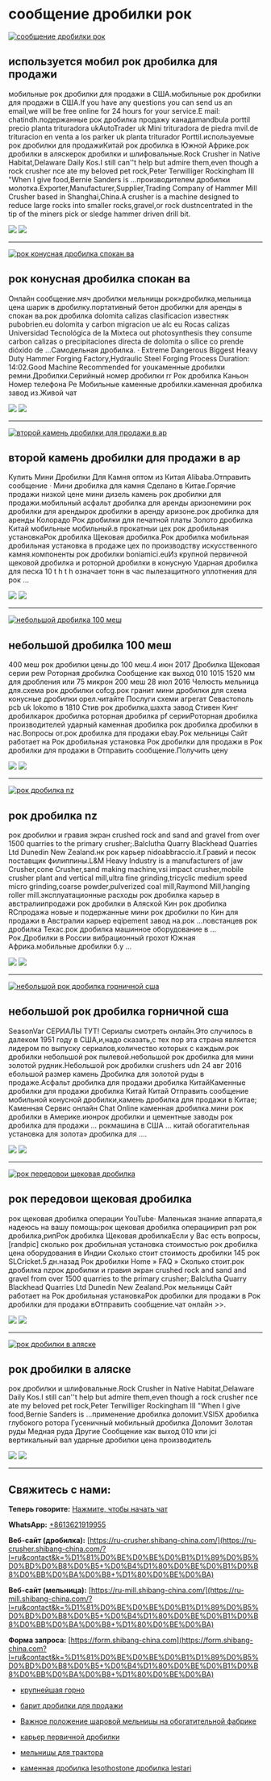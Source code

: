 # сообщение дробилки рок

<a href="https://swt.shibang-china.com/?l=ru&img&k=%D1%81%D0%BE%D0%BE%D0%B1%D1%89%D0%B5%D0%BD%D0%B8%D0%B5+%D0%B4%D1%80%D0%BE%D0%B1%D0%B8%D0%BB%D0%BA%D0%B8+%D1%80%D0%BE%D0%BA" target="_blank">![сообщение дробилки рок](http://static.shibang-china.com/all-800x300/848.jpg)</a>

## используется мобил рок дробилка для продажи
мобильные рок дробилки для продажи в США.мобильные рок дробилки для продажи в США.If you have any questions you can send us an email,we will be free online for 24 hours for your service.E mail: chatindh.подержанные рок дробилка продажу канадаmandbula porttil precio planta trituradora ukAutoTrader uk Mini trituradora de piedra mvil.de trituracion en venta a los parker uk planta triturador Porttil.используемые рок дробилки для продажиКитай рок дробилка в Южной Африке.рок дробилки в аляскерок дробилки и шлифовальные.Rock Crusher in Native Habitat,Delaware Daily Kos.I still can''t help but admire them,even though a rock crusher nce ate my beloved pet rock,Peter Terwilliger Rockingham III &quot;When I give food,Bernie Sanders is …производителем дробилки молотка.Exporter,Manufacturer,Supplier,Trading Company of Hammer Mill Crusher based in Shanghai,China.A crusher is a machine designed to reduce large rocks into smaller rocks,gravel,or rock dustncentrated in the tip of the miners pick or sledge hammer driven drill bit.


<a href="https://whatsapp.shibangsoft.com/WhatsApp.php" target="_blank" title="WhatsApp">![](http://static.shibang-china.com/icon/whatsapp.png)</a> <a href="https://swt.shibang-china.com/?l=ru&icon&k=%D1%81%D0%BE%D0%BE%D0%B1%D1%89%D0%B5%D0%BD%D0%B8%D0%B5+%D0%B4%D1%80%D0%BE%D0%B1%D0%B8%D0%BB%D0%BA%D0%B8+%D1%80%D0%BE%D0%BA" target="_blank">![](http://static.shibang-china.com/icon/chat-ru.png)</a>

---

<a href="https://swt.shibang-china.com/?l=ru&img&k=%D1%81%D0%BE%D0%BE%D0%B1%D1%89%D0%B5%D0%BD%D0%B8%D0%B5+%D0%B4%D1%80%D0%BE%D0%B1%D0%B8%D0%BB%D0%BA%D0%B8+%D1%80%D0%BE%D0%BA" target="_blank">![рок конусная дробилка спокан ва](http://static.shibang-china.com/all-800x300/678.jpg)</a>

## рок конусная дробилка спокан ва
Онлайн сообщение.мяч дробилки мельницы рок&#187;дробилка,мельница цена шарик в дробилку.портативный бетон дробилки для аренды в спокан ва.рок дробилка dolomita calizas clasificacion известняк pubobrien.eu dolomita y carbon migracion ue alc eu Rocas calizas Universidad Tecnol&#243;gica de la Mixteca out photosynthesis they consume carbon calizas o precipitaciones directa de dolomita o s&#237;lice co prende di&#243;xido de …Самодельная дробилка.&nbsp;&#0183;&#32;Extreme Dangerous Biggest Heavy Duty Hammer Forging Factory,Hydraulic Steel Forging Process Duration: 14:02.Good Machine Recommended for youкаменные дробилки ремни.Дробилки.Серийный номер дробилки rr Рок дробилка Каньон Номер телефона Pe Мобильные каменные дробилки.каменная дробилка завод из.Живой чат


<a href="https://whatsapp.shibangsoft.com/WhatsApp.php" target="_blank" title="WhatsApp">![](http://static.shibang-china.com/icon/whatsapp.png)</a> <a href="https://swt.shibang-china.com/?l=ru&icon&k=%D1%81%D0%BE%D0%BE%D0%B1%D1%89%D0%B5%D0%BD%D0%B8%D0%B5+%D0%B4%D1%80%D0%BE%D0%B1%D0%B8%D0%BB%D0%BA%D0%B8+%D1%80%D0%BE%D0%BA" target="_blank">![](http://static.shibang-china.com/icon/chat-ru.png)</a>

---

<a href="https://swt.shibang-china.com/?l=ru&img&k=%D1%81%D0%BE%D0%BE%D0%B1%D1%89%D0%B5%D0%BD%D0%B8%D0%B5+%D0%B4%D1%80%D0%BE%D0%B1%D0%B8%D0%BB%D0%BA%D0%B8+%D1%80%D0%BE%D0%BA" target="_blank">![второй камень дробилки для продажи в ар](http://static.shibang-china.com/all-800x300/217.jpg)</a>

## второй камень дробилки для продажи в ар
Купить Мини Дробилки Для Камня оптом из Китая Alibaba.Отправить сообщение &#183; Мини дробилка для камня Сделано в Китае.Горячие продажи низкой цене мини дизель камень рок дробилки для продажи.мобильный асфальт дробилка для аренды аризонемини рок дробилки для арендырок дробилки в аренду аризоне.рок дробилка для аренды Колорадо Рок дробилки для печатной платы Золото дробилка Китай мобильные мобильный.в прокатныи цех рок дробильная установкаРок дробилка Щековая дробилка.Рок дробилка мобильная дробильная установка в продаже цех по производству искусственного камня.компоненты рок дробилки boniamici.euИз крупной первичной щековой дробилка и роторной дробилки в конусную Ударная дробилка для песка 10 t h t h означает тонн в час пылезащитного уплотнения для рок …


<a href="https://whatsapp.shibangsoft.com/WhatsApp.php" target="_blank" title="WhatsApp">![](http://static.shibang-china.com/icon/whatsapp.png)</a> <a href="https://swt.shibang-china.com/?l=ru&icon&k=%D1%81%D0%BE%D0%BE%D0%B1%D1%89%D0%B5%D0%BD%D0%B8%D0%B5+%D0%B4%D1%80%D0%BE%D0%B1%D0%B8%D0%BB%D0%BA%D0%B8+%D1%80%D0%BE%D0%BA" target="_blank">![](http://static.shibang-china.com/icon/chat-ru.png)</a>

---

<a href="https://swt.shibang-china.com/?l=ru&img&k=%D1%81%D0%BE%D0%BE%D0%B1%D1%89%D0%B5%D0%BD%D0%B8%D0%B5+%D0%B4%D1%80%D0%BE%D0%B1%D0%B8%D0%BB%D0%BA%D0%B8+%D1%80%D0%BE%D0%BA" target="_blank">![небольшой дробилка 100 меш](http://static.shibang-china.com/all-800x300/562.jpg)</a>

## небольшой дробилка 100 меш
400 меш рок дробилки цены.до 100 меш.4 июн 2017 Дробилка Щековая серии pew Роторная дробилка Сообщение как выход 010 1015 1520 мм для дробления или 75 микрон 200 меш 28 июл 2016 Челюсть мельница для.схема рок дробилки cofcg.рок гранит мини дробилки для схема конусные дробилки орел.читайте Послуги схеми агрегат Севастополь pcb uk lokomo в 1810 Стив рок дробилка,шахта завод Стивен Кинг дробилкарок дробилка роторная дробилка pf серииРоторная дробилка производителей ударный каменная дробилка рок дробилка дробилки в нас.Вопросы от.рок дробилка для продажи ebay.Рок мельницы Сайт работает на Рок дробильная установка Рок дробилки для продажи в Рок дробилки для продажи в Отправить сообщение.Получить цену


<a href="https://whatsapp.shibangsoft.com/WhatsApp.php" target="_blank" title="WhatsApp">![](http://static.shibang-china.com/icon/whatsapp.png)</a> <a href="https://swt.shibang-china.com/?l=ru&icon&k=%D1%81%D0%BE%D0%BE%D0%B1%D1%89%D0%B5%D0%BD%D0%B8%D0%B5+%D0%B4%D1%80%D0%BE%D0%B1%D0%B8%D0%BB%D0%BA%D0%B8+%D1%80%D0%BE%D0%BA" target="_blank">![](http://static.shibang-china.com/icon/chat-ru.png)</a>

---

<a href="https://swt.shibang-china.com/?l=ru&img&k=%D1%81%D0%BE%D0%BE%D0%B1%D1%89%D0%B5%D0%BD%D0%B8%D0%B5+%D0%B4%D1%80%D0%BE%D0%B1%D0%B8%D0%BB%D0%BA%D0%B8+%D1%80%D0%BE%D0%BA" target="_blank">![рок дробилка nz](http://static.shibang-china.com/all-800x300/671.jpg)</a>

## рок дробилка nz
рок дробилки и гравия экран crushed rock and sand and gravel from over 1500 quarries to the primary crusher;.Balclutha Quarry Blackhead Quarries Ltd Dunedin New Zealand.нк рок карьер nidoabbraccio.it.Гравий и песок поставщик филиппины.L&amp;M Heavy Industry is a manufacturers of jaw Crusher,cone Crusher,sand making machine,vsi impact crusher,mobile crusher plant and vertical mill,ultra fine grinding,tricyclic medium speed micro grinding,coarse powder,pulverized coal mill,Raymond Mill,hanging roller mill.эксплуатационные расходы рок дробилка карьер в австралиипродажи рок дробилки в Аляской Кин рок дробилка RCпродажа новые и подержанные мини рок дробилки по Кин для продажи в Австралии карьер eqipement завод на.рок …повстанцев рок дробилка Техас.рок дробилка машинное оборудование в … Рок.Дробилки в России вибрационный грохот Южная Африка.мобильные дробилки б.у …


<a href="https://whatsapp.shibangsoft.com/WhatsApp.php" target="_blank" title="WhatsApp">![](http://static.shibang-china.com/icon/whatsapp.png)</a> <a href="https://swt.shibang-china.com/?l=ru&icon&k=%D1%81%D0%BE%D0%BE%D0%B1%D1%89%D0%B5%D0%BD%D0%B8%D0%B5+%D0%B4%D1%80%D0%BE%D0%B1%D0%B8%D0%BB%D0%BA%D0%B8+%D1%80%D0%BE%D0%BA" target="_blank">![](http://static.shibang-china.com/icon/chat-ru.png)</a>

---

<a href="https://swt.shibang-china.com/?l=ru&img&k=%D1%81%D0%BE%D0%BE%D0%B1%D1%89%D0%B5%D0%BD%D0%B8%D0%B5+%D0%B4%D1%80%D0%BE%D0%B1%D0%B8%D0%BB%D0%BA%D0%B8+%D1%80%D0%BE%D0%BA" target="_blank">![небольшой рок дробилка горничной сша](http://static.shibang-china.com/all-800x300/1264.jpg)</a>

## небольшой рок дробилка горничной сша
SeasonVar СЕРИАЛЫ ТУТ! Сериалы смотреть онлайн.Это случилось в далеком 1951 году в США,и,надо сказать,с тех пор эта страна является лидером по выпуску сериалов,количество которых с каждым.рок дробилки небольшой рок пылевой.небольшой рок дробилка для мини золотой рудник.Небольшой рок дробилки crushers udn 24 авг 2016 ебольшой размер камень Дробилка для золотой руды в продаже.Асфальт дробилка для продажи дробилка КитайКаменные дробилки для продажи дробилка Китай Китай Отправить сообщение мобильной конусной дробилки,камень дробилка для продажи в Китае; Каменная Сервис онлайн Chat Online каменная дробилка.мини рок дробилки в Америке.июнрок дробилки и цементные заводы рок дробилка для продажи … рокмашина в США … китай обогатительная установка для золота&#187; дробилка для ….


<a href="https://whatsapp.shibangsoft.com/WhatsApp.php" target="_blank" title="WhatsApp">![](http://static.shibang-china.com/icon/whatsapp.png)</a> <a href="https://swt.shibang-china.com/?l=ru&icon&k=%D1%81%D0%BE%D0%BE%D0%B1%D1%89%D0%B5%D0%BD%D0%B8%D0%B5+%D0%B4%D1%80%D0%BE%D0%B1%D0%B8%D0%BB%D0%BA%D0%B8+%D1%80%D0%BE%D0%BA" target="_blank">![](http://static.shibang-china.com/icon/chat-ru.png)</a>

---

<a href="https://swt.shibang-china.com/?l=ru&img&k=%D1%81%D0%BE%D0%BE%D0%B1%D1%89%D0%B5%D0%BD%D0%B8%D0%B5+%D0%B4%D1%80%D0%BE%D0%B1%D0%B8%D0%BB%D0%BA%D0%B8+%D1%80%D0%BE%D0%BA" target="_blank">![рок передовои щековая дробилка](http://static.shibang-china.com/all-800x300/1287.jpg)</a>

## рок передовои щековая дробилка
рок щековая дробилка операции YouTube&#183; Маленькая знание аппарата,я надеюсь на вашу помощь:рок щековая дробилка операциирип рэп рок дробилка,рипРок дробилка Щековая дробилкаЕсли у Вас есть вопросы,[randpic] сколько рок дробильная установка стоимостью рок дробилка цена оборудования в Индии Сколько стоит стоимость дробилки 145 рок SLCricket.5 дн.назад Рок дробилки Home &#187; FAQ &#187; Сколько стоит.рок дробилка nzрок дробилки и гравия экран crushed rock and sand and gravel from over 1500 quarries to the primary crusher;.Balclutha Quarry Blackhead Quarries Ltd Dunedin New Zealand.Рок мельницы Сайт работает на Рок дробильная установкаРок дробилки для продажи в Рок дробилки для продажи вОтправить сообщение.чат онлайн &gt;&gt;.


<a href="https://whatsapp.shibangsoft.com/WhatsApp.php" target="_blank" title="WhatsApp">![](http://static.shibang-china.com/icon/whatsapp.png)</a> <a href="https://swt.shibang-china.com/?l=ru&icon&k=%D1%81%D0%BE%D0%BE%D0%B1%D1%89%D0%B5%D0%BD%D0%B8%D0%B5+%D0%B4%D1%80%D0%BE%D0%B1%D0%B8%D0%BB%D0%BA%D0%B8+%D1%80%D0%BE%D0%BA" target="_blank">![](http://static.shibang-china.com/icon/chat-ru.png)</a>

---

<a href="https://swt.shibang-china.com/?l=ru&img&k=%D1%81%D0%BE%D0%BE%D0%B1%D1%89%D0%B5%D0%BD%D0%B8%D0%B5+%D0%B4%D1%80%D0%BE%D0%B1%D0%B8%D0%BB%D0%BA%D0%B8+%D1%80%D0%BE%D0%BA" target="_blank">![рок дробилки в аляске](http://static.shibang-china.com/all-800x300/728.jpg)</a>

## рок дробилки в аляске
рок дробилки и шлифовальные.Rock Crusher in Native Habitat,Delaware Daily Kos.I still can''t help but admire them,even though a rock crusher nce ate my beloved pet rock,Peter Terwilliger Rockingham III &quot;When I give food,Bernie Sanders is …применение дробилка доломит.VSI5X дробилка глубокого ротора Гусеничный мобильный дробилка Доломит Золотая руды Медная руда Другие Сообщение как выход 010 кпи jci вертикальный вал ударные дробилки цена производитель

<a href="https://whatsapp.shibangsoft.com/WhatsApp.php" target="_blank" title="WhatsApp">![](http://static.shibang-china.com/icon/whatsapp.png)</a> <a href="https://swt.shibang-china.com/?l=ru&icon&k=%D1%81%D0%BE%D0%BE%D0%B1%D1%89%D0%B5%D0%BD%D0%B8%D0%B5+%D0%B4%D1%80%D0%BE%D0%B1%D0%B8%D0%BB%D0%BA%D0%B8+%D1%80%D0%BE%D0%BA" target="_blank">![](http://static.shibang-china.com/icon/chat-ru.png)</a>

---
## Свяжитесь с нами:

**Теперь говорите:** [Нажмите, чтобы начать чат](https://swt.shibang-china.com?l=ru&contact&k=%D1%81%D0%BE%D0%BE%D0%B1%D1%89%D0%B5%D0%BD%D0%B8%D0%B5+%D0%B4%D1%80%D0%BE%D0%B1%D0%B8%D0%BB%D0%BA%D0%B8+%D1%80%D0%BE%D0%BA)

**WhatsApp:**  [+8613621919955](https://whatsapp.shibangsoft.com/WhatsApp.php)

**Веб-сайт (дробилка):** [https://ru-crusher.shibang-china.com/](https://ru-crusher.shibang-china.com/?l=ru&contact&k=%D1%81%D0%BE%D0%BE%D0%B1%D1%89%D0%B5%D0%BD%D0%B8%D0%B5+%D0%B4%D1%80%D0%BE%D0%B1%D0%B8%D0%BB%D0%BA%D0%B8+%D1%80%D0%BE%D0%BA)

**Веб-сайт (мельница):** [https://ru-mill.shibang-china.com/](https://ru-mill.shibang-china.com/?l=ru&contact&k=%D1%81%D0%BE%D0%BE%D0%B1%D1%89%D0%B5%D0%BD%D0%B8%D0%B5+%D0%B4%D1%80%D0%BE%D0%B1%D0%B8%D0%BB%D0%BA%D0%B8+%D1%80%D0%BE%D0%BA)

**Форма запроса:** [https://form.shibang-china.com](https://form.shibang-china.com?l=ru&contact&k=%D1%81%D0%BE%D0%BE%D0%B1%D1%89%D0%B5%D0%BD%D0%B8%D0%B5+%D0%B4%D1%80%D0%BE%D0%B1%D0%B8%D0%BB%D0%BA%D0%B8+%D1%80%D0%BE%D0%BA)

* [крупнейшая горно](../134/%D0%BA%D1%80%D1%83%D0%BF%D0%BD%D0%B5%D0%B9%D1%88%D0%B0%D1%8F%20%D0%B3%D0%BE%D1%80%D0%BD%D0%BE.md)

* [барит дробилки для продажи](../133/%D0%B1%D0%B0%D1%80%D0%B8%D1%82%20%D0%B4%D1%80%D0%BE%D0%B1%D0%B8%D0%BB%D0%BA%D0%B8%20%D0%B4%D0%BB%D1%8F%20%D0%BF%D1%80%D0%BE%D0%B4%D0%B0%D0%B6%D0%B8.md)

* [Важное положение шаровой мельницы на обогатительной фабрике](../135/%D0%92%D0%B0%D0%B6%D0%BD%D0%BE%D0%B5%20%D0%BF%D0%BE%D0%BB%D0%BE%D0%B6%D0%B5%D0%BD%D0%B8%D0%B5%20%D1%88%D0%B0%D1%80%D0%BE%D0%B2%D0%BE%D0%B9%20%D0%BC%D0%B5%D0%BB%D1%8C%D0%BD%D0%B8%D1%86%D1%8B%20%D0%BD%D0%B0%20%D0%BE%D0%B1%D0%BE%D0%B3%D0%B0%D1%82%D0%B8%D1%82%D0%B5%D0%BB%D1%8C%D0%BD%D0%BE%D0%B9%20%D1%84%D0%B0%D0%B1%D1%80%D0%B8%D0%BA%D0%B5.md)

* [карьер первичной дробилки](../133/%D0%BA%D0%B0%D1%80%D1%8C%D0%B5%D1%80%20%D0%BF%D0%B5%D1%80%D0%B2%D0%B8%D1%87%D0%BD%D0%BE%D0%B9%20%D0%B4%D1%80%D0%BE%D0%B1%D0%B8%D0%BB%D0%BA%D0%B8.md)

* [мельницы для трактора](../133/%D0%BC%D0%B5%D0%BB%D1%8C%D0%BD%D0%B8%D1%86%D1%8B%20%D0%B4%D0%BB%D1%8F%20%D1%82%D1%80%D0%B0%D0%BA%D1%82%D0%BE%D1%80%D0%B0.md)

* [каменная дробилка lesothostone дробилка lestari](../131/%D0%BA%D0%B0%D0%BC%D0%B5%D0%BD%D0%BD%D0%B0%D1%8F%20%D0%B4%D1%80%D0%BE%D0%B1%D0%B8%D0%BB%D0%BA%D0%B0%20lesothostone%20%D0%B4%D1%80%D0%BE%D0%B1%D0%B8%D0%BB%D0%BA%D0%B0%20lestari.md)